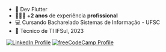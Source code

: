 - 📱 Dev Flutter
- 👨🏼‍💻 +**2 anos** de experiência **profissional**
- 💻 Cursando Bacharelado Sistemas de Informação - UFSC
- 🏫 Técnico de TI IFSul, 2023

[![LinkedIn Profile](https://img.shields.io/badge/LinkedIn-blue?style=flat&logo=linkedin)](https://www.linkedin.com/in/eduardo-faleiro-867b87254)
[![freeCodeCamp Profile](https://img.shields.io/badge/freeCodeCamp-000020?style=flat&logo=freecodecamp)](https://www.freecodecamp.org/eduardoviniciusfaleiro)
